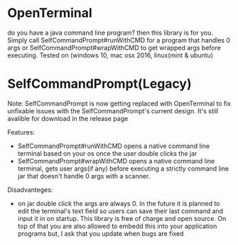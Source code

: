 # OpenTerminal
do you have a java command line program? then this library is for you. Simply call SelfCommandPrompt#runWithCMD for a program that handles 0 args or SelfCommandPrompt#wrapWithCMD to get wrapped args before executing. Tested on (windows 10, mac osx 2016, linux(mint & ubuntu)

# SelfCommandPrompt(Legacy)
Note: SelfCommandPrompt is now getting replaced with OpenTerminal to fix unfixable issues with the SelfCommandPrompt's current design. It's still avalible for download in the release page

Features:
- SelfCommandPrompt#runWithCMD opens a native command line terminal based on your os once the user double clicks the jar
- SelfCommandPrompt#wrapWithCMD opens a native command line terminal, gets user args(if any) before executing a strictly command line jar that doesn't handle 0 args with a scanner.

Disadvanteges:
- on jar double click the args are always 0. In the future it is planned to edit the terminal's text field so users can save their last command and input it in on startup.
This library is free of charge and open source. On top of that you are also allowed to embedd this into your application programs but, I ask that you update when bugs are fixed
